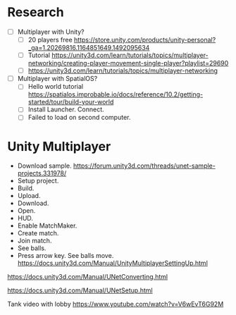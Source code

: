 # Research

- [ ] Multiplayer with Unity?
	- [ ] 20 players free <https://store.unity.com/products/unity-personal?_ga=1.20269816.1164851649.1492095634>
	- [ ] Tutorial <https://unity3d.com/learn/tutorials/topics/multiplayer-networking/creating-player-movement-single-player?playlist=29690>
	- [ ] <https://unity3d.com/learn/tutorials/topics/multiplayer-networking>

- [ ] Multiplayer with SpatialOS?
	- [ ] Hello world tutorial <https://spatialos.improbable.io/docs/reference/10.2/getting-started/tour/build-your-world>
	- [ ] Install Launcher.  Connect.
	- [ ] Failed to load on second computer.

# Unity Multiplayer

- Download sample.
<https://forum.unity3d.com/threads/unet-sample-projects.331978/>
- Setup project.
- Build.
- Upload.
- Download.
- Open.
- HUD.
- Enable MatchMaker.
- Create match.
- Join match.
- See balls.
- Press arrow key.  See balls move.
<https://docs.unity3d.com/Manual/UnityMultiplayerSettingUp.html>

<https://docs.unity3d.com/Manual/UNetConverting.html>

<https://docs.unity3d.com/Manual/UNetSetup.html>

Tank video with lobby
<https://www.youtube.com/watch?v=V6wEvT6G92M>

